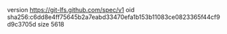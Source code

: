 version https://git-lfs.github.com/spec/v1
oid sha256:c6dd8e4ff75645b2a7eabd33470efa1b153b11083ce0823365f44cf9d9c3705d
size 5618
